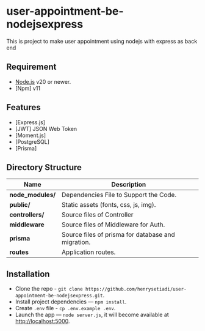 # user-appointment-be-nodejsexpress

This is project to make user appointment using nodejs with express as back end

## Requirement

- [Node.js](https://nodejs.org/) v20 or newer.
- [Npm] v11

## Features
- [Express.js]
- [JWT] JSON Web Token
- [Moment.js]
- [PostgreSQL]
- [Prisma]

## Directory Structure

| Name                              | Description |
| --------------------------------- | ----------- |
| **node_modules/**                 | Dependencies File to Support the Code. |
| **public/**                       | Static assets (fonts, css, js, img). |
| **controllers/**                  | Source files of Controller |
| **middleware**                    | Source files of Middleware for Auth. |
| **prisma**                        | Source files of prisma for database and migration. |
| **routes**                        | Application routes. |


## Installation

- Clone the repo - `git clone https://github.com/henrysetiadi/user-appointment-be-nodejsexpress.git`.
- Install project dependencies — `npm install`.
- Create `.env` file - `cp .env.example .env`.
- Launch the app — `node server.js`, it will become available at [http://localhost:5000](http://localhost:5000/).


